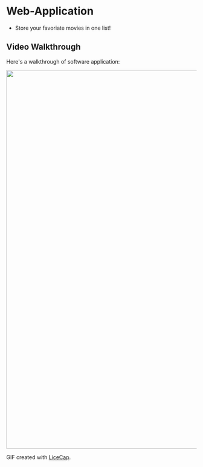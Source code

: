 # Web-Application 
- Store your favoriate movies in one list!

## Video Walkthrough

Here's a walkthrough of software application:

<img src="app_demo.gif" width=1000><br>

GIF created with [LiceCap](http://www.cockos.com/licecap/).
